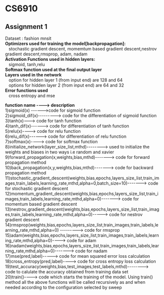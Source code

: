 # CS6910

## Assignment 1
Dataset : fashion mnsit  
**Optimizers used for training the model[backpropagation]:**     
    &nbsp;&nbsp;&nbsp;stochastic gradient descent, momemtum based gradient descent,nestrov gradient descent,rmsprop, adam, nadam  
**Activation Functions used in hidden layers:**      
    &nbsp;&nbsp;&nbsp;sigmoid, tanh,relu    
 **Softmax function used at the final output layer**    
 **Layers used in the network**   
    &nbsp;&nbsp;&nbsp;option for hidden layer 1 (from input end) are 128 and 64    
    &nbsp;&nbsp;&nbsp;options for hidden layer 2 (from input end) are 64 and 32   
 **Error functions used**    
    &nbsp;&nbsp;&nbsp;cross entropy and mse  
      
    
 **function name ----> description**  
      1)sigmoid(x) ------>code for sigmoid function    
      2)sigmoid_dif(x)---------> code for the differentiation of sigmoid function    
      3)tanh(x)---> code for tanh function  
      4)tanh_dif(x)------> code for differentiation of tanh function  
      5)relu(x)----> code for relu function    
      6)relu_dif(x)------> code for differentiation of relu function    
      7)softmax(x)----> code  for softmax function    
      8)initialize_network(layer_size_list,mthd)--------> used to initialize the weights and biases in two ways i.e random and xavier    
      9)forward_propagation(x,weights,bias,mthd)-------> code for forward propagation method    
      10)back_propagation(x,y,weights,bias,mthd)-------> code for backward propagation method    
      11)stochastic_gradient_descent(weights,bias,epochs,layers_size_list,train_images,train_labels,learning_rate,mthd,alpha=0,batch_size=10)-------> code for stochastic    gradient   descent    
      12)momentum_gradient_descent(weights,bias,epochs,layers_size_list,train_images,train_labels,learning_rate,mthd,alpha=0)-------> code for momentum based gradient descent    
      13)nestrov_gradient_descent(weights,bias,epochs,layers_size_list,train_images,train_labels,learning_rate,mthd,alpha=0)-----> code for nestrov gradient descent    
      14)rmsprop(weights,bias,epochs,layers_size_list,train_images,train_labels,learning_rate,mthd,alpha=0) ---------> code for rmsprop    
      15)adam(weights,bias,epochs,layers_size_list,train_images,train_labels,learning_rate,mthd,alpha=0)----> code for adam      
      16)nadam(weights,bias,epochs,layers_size_list,train_images,train_labels,learning_rate,mthd,alpha=0)-------> code for nadam        
      17)mse(pred,label)-----> code for mean squared error loss calculation    
      18)cross_entropy(pred,label)----> code for cross entropy loss calculation    
      19)test_accuracy(weights,bias,test_images,test_labels,mthd)--------> code to calulate the accuracy obtained from training data set    
      20)train()----> code which starts the training of the model. Using train() method all the above functions will be called recursively as and when needed according to the 
                      configuration selected by sweep
             
 

   

